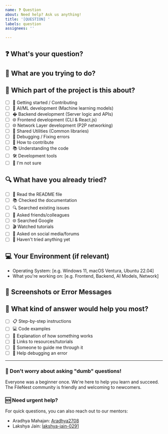 ```yaml
---
name: ❓ Question
about: Need help? Ask us anything!
title: '[QUESTION] '
labels: question
assignees: ''

---
```


## ❓ What's your question?

<!-- Ask whatever you need help with! No question is too basic. -->


## 📍 What are you trying to do?

<!-- Help us understand the context. For example: "I'm trying to set up the project on my computer" or "I want to add a new feature but don't know where to start" -->


## 🎯 Which part of the project is this about?

<!-- Put an 'x' in the boxes that apply (you can select multiple) -->

- [ ] 🚀 Getting started / Contributing
- [ ] 🧠 AI/ML development (Machine learning models)
- [ ] � Backend development (Server logic and APIs)
- [ ] 🌐 Frontend development (CLI & React.js)
- [ ] 🌐 Network Layer development (P2P networking)
- [ ] 🔗 Shared Utilities (Common libraries)
- [ ] 🐛 Debugging / Fixing errors
- [ ] 🤝 How to contribute
- [ ] 📚 Understanding the code
- [ ] 🛠️ Development tools
- [ ] 🤷 I'm not sure

## 🔍 What have you already tried?

<!-- Tell us what you've attempted so far (it's okay if you haven't tried anything yet!) -->

- [ ] 📖 Read the README file
- [ ] 📚 Checked the documentation
- [ ] 🔍 Searched existing issues
- [ ] 💬 Asked friends/colleagues
- [ ] 🌐 Searched Google
- [ ] 🎬 Watched tutorials
- [ ] 📱 Asked on social media/forums
- [ ] 🤷 Haven't tried anything yet

## 💻 Your Environment (if relevant)

<!-- Only fill this out if your question is about technical environment or errors -->

- Operating System: [e.g. Windows 11, macOS Ventura, Ubuntu 22.04]
- What you're working on: [e.g. Frontend, Backend, AI Models, Network]

## 📸 Screenshots or Error Messages

<!-- If you're seeing an error or something confusing, show us! -->
<!-- You can drag and drop images directly here -->


## 🎯 What kind of answer would help you most?

<!-- Put an 'x' in the box that describes what you're looking for -->

- [ ] 📋 Step-by-step instructions
- [ ] 💻 Code examples
- [ ] 📖 Explanation of how something works
- [ ] 🔗 Links to resources/tutorials
- [ ] 🤝 Someone to guide me through it
- [ ] 🔧 Help debugging an error

---

### 👋 Don't worry about asking "dumb" questions!
Everyone was a beginner once. We're here to help you learn and succeed. The FileNest community is friendly and welcoming to newcomers.

### 🆘 Need urgent help?
For quick questions, you can also reach out to our mentors:
- Aradhya Mahajan: [Aradhya2708](https://github.com/Aradhya2708/)
- Lakshya Jain: [lakshya-jain-0291](https://github.com/lakshyajain-0291)
